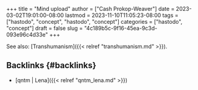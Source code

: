 +++
title = "Mind upload"
author = ["Cash Prokop-Weaver"]
date = 2023-03-02T19:01:00-08:00
lastmod = 2023-11-10T11:05:23-08:00
tags = ["hastodo", "concept", "hastodo", "concept"]
categories = ["hastodo", "concept"]
draft = false
slug = "4c189b5c-9f16-45ea-9c3d-093e96c4d33e"
+++

See also: [Transhumanism]({{< relref "transhumanism.md" >}}).


## Backlinks {#backlinks}

-   [qntm | Lena]({{< relref "qntm_lena.md" >}})

